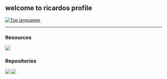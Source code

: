 ## welcome to ricardos profile

[![Top languages](https://github-readme-stats.vercel.app/api/top-langs/?username=itsrichardyu&layout=compact&theme=dracula)](https://github.com/anuraghazra/github-readme-stats)

---

### Resources

<a href=https://github.com/itsrichardyu/cis6>
<img align=left src=https://github-readme-stats.vercel.app/api/pin/?username=itsrichardyu&repo=cis6&theme=monokai />
</a>

<br />

### Repositories

<a href=https://github.com/itsrichardyu/covid19-datascraper>
<img align=left src=https://github-readme-stats.vercel.app/api/pin/?username=itsrichardyu&repo=covid19-datascraper&theme=monokai />
</a>
<a href=https://github.com/itsrichardyu/previewspotify>
<img align=left src=https://github-readme-stats.vercel.app/api/pin/?username=itsrichardyu&repo=previewspotify&theme=monokai />
</a>
